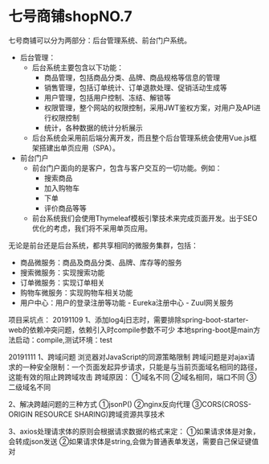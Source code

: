 # 七号商铺shopNO.7

七号商铺可以分为两部分：后台管理系统、前台门户系统。

- 后台管理：
  - 后台系统主要包含以下功能：
    - 商品管理，包括商品分类、品牌、商品规格等信息的管理
    - 销售管理，包括订单统计、订单退款处理、促销活动生成等
    - 用户管理，包括用户控制、冻结、解锁等
    - 权限管理，整个网站的权限控制，采用JWT鉴权方案，对用户及API进行权限控制
    - 统计，各种数据的统计分析展示
  - 后台系统会采用前后端分离开发，而且整个后台管理系统会使用Vue.js框架搭建出单页应用（SPA）。
- 前台门户
  - 前台门户面向的是客户，包含与客户交互的一切功能。例如：
    - 搜索商品
    - 加入购物车
    - 下单
    - 评价商品等等
  - 前台系统我们会使用Thymeleaf模板引擎技术来完成页面开发。出于SEO优化的考虑，我们将不采用单页应用。

无论是前台还是后台系统，都共享相同的微服务集群，包括：

- 商品微服务：商品及商品分类、品牌、库存等的服务
- 搜索微服务：实现搜索功能
- 订单微服务：实现订单相关
- 购物车微服务：实现购物车相关功能
- 用户中心：用户的登录注册等功能
          - Eureka注册中心
          - Zuul网关服务

项目采坑点：
20191109
1、添加log4j日志时，需要排除spring-boot-starter-web的依赖冲突问题，依赖引入时<scope>compile</scope>参数不可少
本地spring-boot是main方法启动：compile,测试环境：test

20191111
1、跨域问题
浏览器对JavaScript的同源策略限制
跨域问题是对ajax请求的一种安全限制：一个页面发起异步请求，只能是与当前页面域名相同的路径，这能有效的阻止跨跨域攻击
跨域原因：
①域名不同
②域名相同，端口不同
③二级域名不同

2、解决跨越问题的三种方式
①jsonP()
②nginx反向代理
③CORS(CROSS-ORIGIN RESOURCE SHARING)跨域资源共享技术

3、axios处理请求体的原则会根据请求数据的格式来定：
①如果请求体是对象，会转成json发送
②如果请求体是string,会做为普通表单发送，需要自己保证键值对

